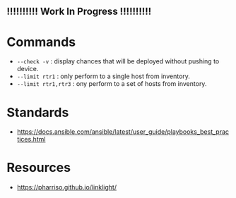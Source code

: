 ## !!!!!!!!!! Work In Progress !!!!!!!!!!

# Commands
* `--check -v` : display chances that will be deployed without pushing to device.
* `--limit rtr1` : only perform to a single host from inventory.
* `--limit rtr1,rtr3` : ony perform to a set of hosts from inventory.

# Standards
* https://docs.ansible.com/ansible/latest/user_guide/playbooks_best_practices.html

# Resources
* https://pharriso.github.io/linklight/
